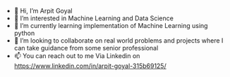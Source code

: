- 👋 Hi, I’m Arpit Goyal
- 👀 I’m interested in Machine Learning and Data Science
- 🌱 I’m currently learning implementation of Machine Learning using python
- 💞️ I’m looking to collaborate on real world problems and projects where I can take guidance from some senior professional
- 📫 You can reach out to me Via Linkedin on https://www.linkedin.com/in/arpit-goyal-315b69125/

<!---
arpit2807/arpit2807 is a ✨ special ✨ repository because its `README.md` (this file) appears on your GitHub profile.
You can click the Preview link to take a look at your changes.
--->
